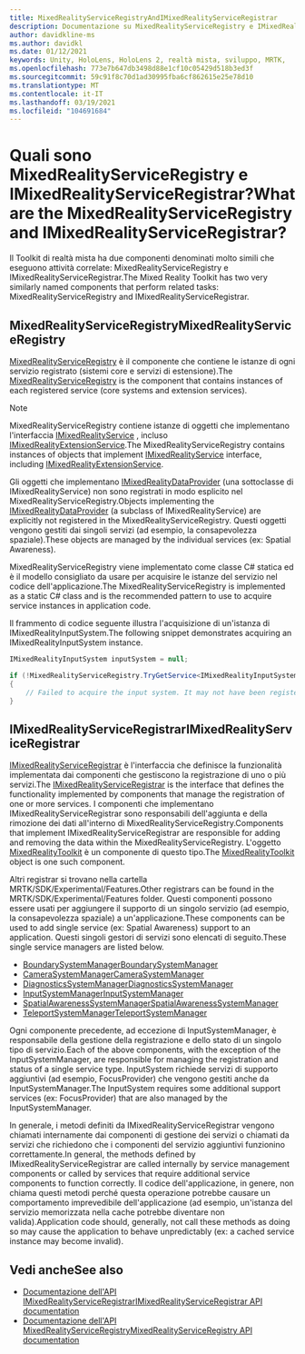 ```yaml
---
title: MixedRealityServiceRegistryAndIMixedRealityServiceRegistrar
description: Documentazione su MixedRealityServiceRegistry e IMixedRealityServiceRegistrar
author: davidkline-ms
ms.author: davidkl
ms.date: 01/12/2021
keywords: Unity, HoloLens, HoloLens 2, realtà mista, sviluppo, MRTK,
ms.openlocfilehash: 773e7b647db3498d88e1cf10c05429d518b3ed3f
ms.sourcegitcommit: 59c91f8c70d1ad30995fba6cf862615e25e78d10
ms.translationtype: MT
ms.contentlocale: it-IT
ms.lasthandoff: 03/19/2021
ms.locfileid: "104691684"
---
```

# <a name="what-are-the-mixedrealityserviceregistry-and-imixedrealityserviceregistrar"></a><span data-ttu-id="84545-104">Quali sono MixedRealityServiceRegistry e IMixedRealityServiceRegistrar?</span><span class="sxs-lookup"><span data-stu-id="84545-104">What are the MixedRealityServiceRegistry and IMixedRealityServiceRegistrar?</span></span>

<span data-ttu-id="84545-105">Il Toolkit di realtà mista ha due componenti denominati molto simili che eseguono attività correlate: MixedRealityServiceRegistry e IMixedRealityServiceRegistrar.</span><span class="sxs-lookup"><span data-stu-id="84545-105">The Mixed Reality Toolkit has two very similarly named components that perform related tasks: MixedRealityServiceRegistry and IMixedRealityServiceRegistrar.</span></span>

## <a name="mixedrealityserviceregistry"></a><span data-ttu-id="84545-106">MixedRealityServiceRegistry</span><span class="sxs-lookup"><span data-stu-id="84545-106">MixedRealityServiceRegistry</span></span>

<span data-ttu-id="84545-107">[MixedRealityServiceRegistry](xref:Microsoft.MixedReality.Toolkit.MixedRealityServiceRegistry) è il componente che contiene le istanze di ogni servizio registrato (sistemi core e servizi di estensione).</span><span class="sxs-lookup"><span data-stu-id="84545-107">The [MixedRealityServiceRegistry](xref:Microsoft.MixedReality.Toolkit.MixedRealityServiceRegistry) is the component that contains instances of each registered service (core systems and extension services).</span></span>

> [!NOTE]
> <span data-ttu-id="84545-108">MixedRealityServiceRegistry contiene istanze di oggetti che implementano l'interfaccia [IMixedRealityService](xref:Microsoft.MixedReality.Toolkit.IMixedRealityService) , incluso [IMixedRealityExtensionService](xref:Microsoft.MixedReality.Toolkit.IMixedRealityExtensionService).</span><span class="sxs-lookup"><span data-stu-id="84545-108">The MixedRealityServiceRegistry contains instances of objects that implement [IMixedRealityService](xref:Microsoft.MixedReality.Toolkit.IMixedRealityService) interface, including [IMixedRealityExtensionService](xref:Microsoft.MixedReality.Toolkit.IMixedRealityExtensionService).</span></span>
>
><span data-ttu-id="84545-109">Gli oggetti che implementano [IMixedRealityDataProvider](xref:Microsoft.MixedReality.Toolkit.IMixedRealityDataProvider) (una sottoclasse di IMixedRealityService) non sono registrati in modo esplicito nel MixedRealityServiceRegistry.</span><span class="sxs-lookup"><span data-stu-id="84545-109">Objects implementing the [IMixedRealityDataProvider](xref:Microsoft.MixedReality.Toolkit.IMixedRealityDataProvider) (a subclass of IMixedRealityService) are explicitly not registered in the MixedRealityServiceRegistry.</span></span> <span data-ttu-id="84545-110">Questi oggetti vengono gestiti dai singoli servizi (ad esempio, la consapevolezza spaziale).</span><span class="sxs-lookup"><span data-stu-id="84545-110">These objects are managed by the individual services (ex: Spatial Awareness).</span></span>

<span data-ttu-id="84545-111">MixedRealityServiceRegistry viene implementato come classe C# statica ed è il modello consigliato da usare per acquisire le istanze del servizio nel codice dell'applicazione.</span><span class="sxs-lookup"><span data-stu-id="84545-111">The MixedRealityServiceRegistry is implemented as a static C# class and is the recommended pattern to use to acquire service instances in application code.</span></span>

<span data-ttu-id="84545-112">Il frammento di codice seguente illustra l'acquisizione di un'istanza di IMixedRealityInputSystem.</span><span class="sxs-lookup"><span data-stu-id="84545-112">The following snippet demonstrates acquiring an IMixedRealityInputSystem instance.</span></span>

```c#
IMixedRealityInputSystem inputSystem = null;

if (!MixedRealityServiceRegistry.TryGetService<IMixedRealityInputSystem>(out inputSystem))
{
    // Failed to acquire the input system. It may not have been registered
}
```

## <a name="imixedrealityserviceregistrar"></a><span data-ttu-id="84545-113">IMixedRealityServiceRegistrar</span><span class="sxs-lookup"><span data-stu-id="84545-113">IMixedRealityServiceRegistrar</span></span>

<span data-ttu-id="84545-114">[IMixedRealityServiceRegistrar](xref:Microsoft.MixedReality.Toolkit.IMixedRealityServiceRegistrar) è l'interfaccia che definisce la funzionalità implementata dai componenti che gestiscono la registrazione di uno o più servizi.</span><span class="sxs-lookup"><span data-stu-id="84545-114">The [IMixedRealityServiceRegistrar](xref:Microsoft.MixedReality.Toolkit.IMixedRealityServiceRegistrar) is the interface that defines the functionality implemented by components that manage the registration of one or more services.</span></span> <span data-ttu-id="84545-115">I componenti che implementano IMixedRealityServiceRegistrar sono responsabili dell'aggiunta e della rimozione dei dati all'interno di MixedRealityServiceRegistry.</span><span class="sxs-lookup"><span data-stu-id="84545-115">Components that implement IMixedRealityServiceRegistrar are responsible for adding and removing the data within the MixedRealityServiceRegistry.</span></span> <span data-ttu-id="84545-116">L'oggetto [MixedRealityToolkit](xref:Microsoft.MixedReality.Toolkit.MixedRealityToolkit) è un componente di questo tipo.</span><span class="sxs-lookup"><span data-stu-id="84545-116">The [MixedRealityToolkit](xref:Microsoft.MixedReality.Toolkit.MixedRealityToolkit) object is one such component.</span></span>

<span data-ttu-id="84545-117">Altri registrar si trovano nella cartella MRTK/SDK/Experimental/Features.</span><span class="sxs-lookup"><span data-stu-id="84545-117">Other registrars can be found in the MRTK/SDK/Experimental/Features folder.</span></span> <span data-ttu-id="84545-118">Questi componenti possono essere usati per aggiungere il supporto di un singolo servizio (ad esempio, la consapevolezza spaziale) a un'applicazione.</span><span class="sxs-lookup"><span data-stu-id="84545-118">These components can be used to add single service (ex: Spatial Awareness) support to an application.</span></span> <span data-ttu-id="84545-119">Questi singoli gestori di servizi sono elencati di seguito.</span><span class="sxs-lookup"><span data-stu-id="84545-119">These single service managers are listed below.</span></span>

- [<span data-ttu-id="84545-120">BoundarySystemManager</span><span class="sxs-lookup"><span data-stu-id="84545-120">BoundarySystemManager</span></span>](xref:Microsoft.MixedReality.Toolkit.Experimental.Boundary.BoundarySystemManager)
- [<span data-ttu-id="84545-121">CameraSystemManager</span><span class="sxs-lookup"><span data-stu-id="84545-121">CameraSystemManager</span></span>](xref:Microsoft.MixedReality.Toolkit.Experimental.CameraSystem.CameraSystemManager)
- [<span data-ttu-id="84545-122">DiagnosticsSystemManager</span><span class="sxs-lookup"><span data-stu-id="84545-122">DiagnosticsSystemManager</span></span>](xref:Microsoft.MixedReality.Toolkit.Experimental.Diagnostics.DiagnosticsSystemManager)
- [<span data-ttu-id="84545-123">InputSystemManager</span><span class="sxs-lookup"><span data-stu-id="84545-123">InputSystemManager</span></span>](xref:Microsoft.MixedReality.Toolkit.Experimental.Input.InputSystemManager)
- [<span data-ttu-id="84545-124">SpatialAwarenessSystemManager</span><span class="sxs-lookup"><span data-stu-id="84545-124">SpatialAwarenessSystemManager</span></span>](xref:Microsoft.MixedReality.Toolkit.Experimental.SpatialAwareness.SpatialAwarenessSystemManager)
- [<span data-ttu-id="84545-125">TeleportSystemManager</span><span class="sxs-lookup"><span data-stu-id="84545-125">TeleportSystemManager</span></span>](xref:Microsoft.MixedReality.Toolkit.Experimental.Teleport.TeleportSystemManager)

<span data-ttu-id="84545-126">Ogni componente precedente, ad eccezione di InputSystemManager, è responsabile della gestione della registrazione e dello stato di un singolo tipo di servizio.</span><span class="sxs-lookup"><span data-stu-id="84545-126">Each of the above components, with the exception of the InputSystemManager, are responsible for managing the registration and status of a single service type.</span></span> <span data-ttu-id="84545-127">InputSystem richiede servizi di supporto aggiuntivi (ad esempio, FocusProvider) che vengono gestiti anche da InputSystemManager.</span><span class="sxs-lookup"><span data-stu-id="84545-127">The InputSystem requires some additional support services (ex: FocusProvider) that are also managed by the InputSystemManager.</span></span>

<span data-ttu-id="84545-128">In generale, i metodi definiti da IMixedRealityServiceRegistrar vengono chiamati internamente dai componenti di gestione dei servizi o chiamati da servizi che richiedono che i componenti del servizio aggiuntivi funzionino correttamente.</span><span class="sxs-lookup"><span data-stu-id="84545-128">In general, the methods defined by IMixedRealityServiceRegistrar are called internally by service management components or called by services that require additional service components to function correctly.</span></span> <span data-ttu-id="84545-129">Il codice dell'applicazione, in genere, non chiama questi metodi perché questa operazione potrebbe causare un comportamento imprevedibile dell'applicazione (ad esempio, un'istanza del servizio memorizzata nella cache potrebbe diventare non valida).</span><span class="sxs-lookup"><span data-stu-id="84545-129">Application code should, generally, not call these methods as doing so may cause the application to behave unpredictably (ex: a cached service instance may become invalid).</span></span>

## <a name="see-also"></a><span data-ttu-id="84545-130">Vedi anche</span><span class="sxs-lookup"><span data-stu-id="84545-130">See also</span></span>

- [<span data-ttu-id="84545-131">Documentazione dell'API IMixedRealityServiceRegistrar</span><span class="sxs-lookup"><span data-stu-id="84545-131">IMixedRealityServiceRegistrar API documentation</span></span>](xref:Microsoft.MixedReality.Toolkit.IMixedRealityServiceRegistrar)
- [<span data-ttu-id="84545-132">Documentazione dell'API MixedRealityServiceRegistry</span><span class="sxs-lookup"><span data-stu-id="84545-132">MixedRealityServiceRegistry API documentation</span></span>](xref:Microsoft.MixedReality.Toolkit.MixedRealityServiceRegistry)
